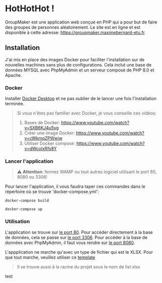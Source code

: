 # HotHotHot !

GroupMaker est une application web conçue en PHP qui a pour but de faire des groupes de personnes aléatoirement.
Le site est en ligne et est disponible à cette adresse: https://groupmaker.maximebernard-etu.fr

## Installation

J'ai mis en place des images Docker pour faciliter l'installation sur de nouvelles machines sans plus de configurations.
Cela inclut une base de données MYSQL avec PhpMyAdmin et un serveur composé de PHP 8.0 et Apache.

### Docker

Installer [Docker Desktop](https://www.docker.com/products/docker-desktop) et ne pas oublier de le lancer une fois l'installation terminée.

> Si vous n'êtes pas familier avec Docker, je vous conseille ces vidéos:
>1. Bases de Docker: https://www.youtube.com/watch?v=SXB6KJ4u5vg
>2. Créer une image Docker: https://www.youtube.com/watch?v=cWkmqZPWwiw
>3. Utiliser Docker compose: https://www.youtube.com/watch?v=dWcoIxRfs8Y

### Lancer l'application

> :warning: **Attention**: fermez WAMP ou tout autres logiciel utilisant le port 80, 8080 ou 3306!

Pour lancer l'application, il vous faudra taper ces commandes dans le répertoire où se trouve 'docker-compose.yml':
```
docker-compose build
```
```
docker-compose up
```

### Utilisation

L'application se trouve sur [le port 80](http://localhost:80).
Pour accéder directement à la base de données, cela se passe sur [le port 3306](http://localhost:3306).
Pour accéder à la base de données avec PhpMyAdmin, il faut vous rendre sur [le port 8080](http://localhost:8080).

L'appplication ne marche qu'avec un type de fichier qui est le XLSX. Pour que tout marche, 
veuillez utiliser ce [template](https://drive.google.com/file/d/1yrEBeDg6ypIsj1i8ccbXeVn_YEbebCZF/view?usp=sharing)

>Il se trouve aussi à la racine du projet sous le nom de list.xlsx
 
test